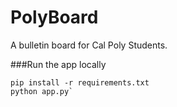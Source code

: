 # PolyBoard
A bulletin board for Cal Poly Students.

###Run the app locally
```
pip install -r requirements.txt
python app.py`
```
